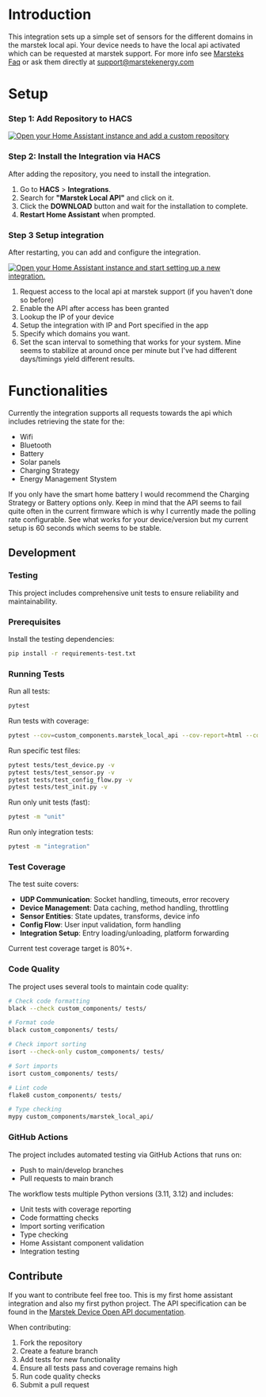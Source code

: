 # Introduction

This integration sets up a simple set of sensors for the different domains in the marstek local api.
Your device needs to have the local api activated which can be requested at marstek support. 
For more info see [Marsteks Faq](https://marstek-power.eu/en/Frequently-Asked-Questions?TreeItem=8449281) or ask them directly at [support@marstekenergy.com](email:support@marstekenergy.com)

# Setup

### Step 1: Add Repository to HACS

[![Open your Home Assistant instance and add a custom repository][hacs-badge]][hacs-link]

### Step 2: Install the Integration via HACS

After adding the repository, you need to install the integration.

1.  Go to **HACS** > **Integrations**.
2.  Search for **"Marstek Local API"** and click on it.
3.  Click the **DOWNLOAD** button and wait for the installation to complete.
4.  **Restart Home Assistant** when prompted.

### Step 3 Setup integration

After restarting, you can add and configure the integration.

[![Open your Home Assistant instance and start setting up a new integration.][config-badge]][config-link]

1. Request access to the local api at marstek support (if you haven't done so before)
1. Enable the API after access has been granted
1. Lookup the IP of your device
1. Setup the integration with IP and Port specified in the app
1. Specify which domains you want.
1. Set the scan interval to something that works for your system. Mine seems to stabilize at around once per minute but I've had different days/timings yield different results.

# Functionalities

Currently the integration supports all requests towards the api which includes retrieving the state for the:
- Wifi
- Bluetooth
- Battery
- Solar panels
- Charging Strategy
- Energy Management Stystem

If you only have the smart home battery I would recommend the Charging Strategy or Battery options only. 
Keep in mind that the API seems to fail quite often in the current firmware which is why I currently made the polling rate configurable.
See what works for your device/version but my current setup is 60 seconds which seems to be stable.


## Development

### Testing

This project includes comprehensive unit tests to ensure reliability and maintainability.

### Prerequisites

Install the testing dependencies:

```bash
pip install -r requirements-test.txt
```

### Running Tests

Run all tests:

```bash
pytest
```

Run tests with coverage:

```bash
pytest --cov=custom_components.marstek_local_api --cov-report=html --cov-report=term-missing
```

Run specific test files:

```bash
pytest tests/test_device.py -v
pytest tests/test_sensor.py -v
pytest tests/test_config_flow.py -v
pytest tests/test_init.py -v
```

Run only unit tests (fast):

```bash
pytest -m "unit"
```

Run only integration tests:

```bash
pytest -m "integration"
```

### Test Coverage

The test suite covers:

- **UDP Communication**: Socket handling, timeouts, error recovery
- **Device Management**: Data caching, method handling, throttling
- **Sensor Entities**: State updates, transforms, device info
- **Config Flow**: User input validation, form handling
- **Integration Setup**: Entry loading/unloading, platform forwarding

Current test coverage target is 80%+.

### Code Quality

The project uses several tools to maintain code quality:

```bash
# Check code formatting
black --check custom_components/ tests/

# Format code
black custom_components/ tests/

# Check import sorting
isort --check-only custom_components/ tests/

# Sort imports
isort custom_components/ tests/

# Lint code
flake8 custom_components/ tests/

# Type checking
mypy custom_components/marstek_local_api/
```

### GitHub Actions

The project includes automated testing via GitHub Actions that runs on:

- Push to main/develop branches
- Pull requests to main branch

The workflow tests multiple Python versions (3.11, 3.12) and includes:

- Unit tests with coverage reporting
- Code formatting checks
- Import sorting verification
- Type checking
- Home Assistant component validation
- Integration testing

## Contribute

If you want to contribute feel free too. This is my first home assistant integration and also my first python project.
The API specification can be found in the [Marstek Device Open API documentation](https://eu.hamedata.com/ems/resource/agreement/MarstekDeviceOpenApi.pdf).

When contributing:

1. Fork the repository
2. Create a feature branch
3. Add tests for new functionality
4. Ensure all tests pass and coverage remains high
5. Run code quality checks
6. Submit a pull request

[hacs-badge]: https://my.home-assistant.io/badges/hacs_repository.svg
[hacs-link]: https://my.home-assistant.io/redirect/hacs_repository/?owner=swavans&repository=home-assistant-marstek-local-api&category=integration
[config-badge]: https://my.home-assistant.io/badges/config_flow_start.svg
[config-link]: https://my.home-assistant.io/redirect/config_flow_start/?domain=marstek_local_api
